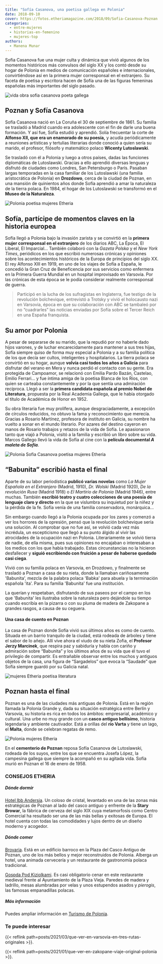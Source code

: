 ```yaml
---
title: "Sofía Casanova, una poetisa gallega en Polonia"
date: 2018-09-10
cover: https://fotos.etheriamagazine.com/2018/09/Sofia-Casanova-Poznan.jpg
categories: 
  - entre-mujeres
  - historias-en-femenino
  - mujeres-top
authors: 
  - Manena Munar
---
```


Sofia Casanova fue una mujer culta y dinámica que vivió algunos de los momentos históricos más convulsos del siglo XX y los contó desde su hogar de Polonia en medios de comunicación españoles e internacionales, convirtiéndose así en la primera mujer corresponsal en el extranjero. Su faceta de poetisa y escritora hacen de Sofía una de las figuras femeninas españolas más importantes del siglo pasado.

![vida obra sofia casanova poeta gallega](https://fotos.etheriamagazine.com/2018/09/Sofia-Casanova-Etheria-magazine2.jpg)

## Poznan y Sofía Casanova

Sofía Casanova nació en La Coruña el 30 de septiembre de 1861. Su familia se trasladó a 
Madrid cuando era adolescente con el fin de darle una buena formación. Y así fue, Sofía 
estudió y aprendió. Solía frecuentar la corte de **Alfonso XII, que era un enamorado de 
su poesía,** y acudía periódicamente a reuniones artísticas y tertulias literarias donde 
conoció a quien sería su marido, el profesor, filósofo y matemático polaco **Wicenty 
Lutoslawski**. 

Se trasladó con él a Polonia y luego a otros países, dadas las funciones diplomáticas de 
Lutoslawski. Gracias a ello aprendió diversas lenguas y disfrutó de ciudades como 
Londres, San Petersburgo o París. Pasaban largas temporadas en la casa familiar de los 
Lutoslawski (una familia aristocrática de Polonia) en **Drozdowo**, cerca de la ciudad 
de Poznan, en una mansión de quinientos años donde Sofía aprendió a amar la naturaleza 
de la tierra polaca. En 1984, el hogar de los Lutoslawski se transformó en el **Museo de 
la Naturaleza**. 

![Polonia poetisa mujeres Etheria](https://fotos.etheriamagazine.com/2018/09/Sofia-Casanova-Poznan.jpg "Panorámica de Poznan.")

## Sofía, partícipe de momentos claves en la historia europea

Sofía llegó a Polonia bajo la invasión zarista y se convirtió en la **primera mujer 
corresponsal en el extranjero** de los diarios ABC, La Época, El Liberal, El 
Imparcial... También colaboró con la _Gazeta Polska_ y el _New York Times_, periódicos 
en los que escribió numerosas crónicas y opiniones sobre los acontecimientos históricos 
de la Europa de principios del siglo XX. El rey Alfonso XIII en 1919, en uno de los 
viajes de Sofía a España, le concedió la Gran Cruz de Beneficencia por sus servicios 
como enfermera en la Primera Guerra Mundial en un hospital improvisado en Varsovia. Por 
las crónicas de esta época se le podía considerar realmente corresponsal de guerra. 

> Participó en la lucha de los sufragistas en Inglaterra, fue testigo de la revolución 
> bolchevique, entrevistó a Trotsky y vivió el holocausto nazi en Varsovia, época en que 
> su colaboración con ABC se tambaleó por no “cuadrarles” las noticias enviadas por Sofía 
> sobre el Tercer Reich en una España franquista. 

## Su amor por Polonia

A pesar de separarse de su marido, que la repudió por no haberle dado hijos varones, y 
de luchar encarecidamente para mantener a sus tres hijas, Sofía siempre quiso de forma 
muy especial a Polonia y a su familia política de los que decía ser cultos, inteligentes 
y hospitalarios. La tierra polaca se convirtió en su hogar, aunque **volvía casi todos 
los años a Galicia** para disfrutar del verano en Mera y nunca perdió el contacto con su 
gente. Era protegida de Campoamor, se relacionó con Emilia Pardo Bazán, Castelao, Emilio 
Ferrari… y fue íntima amiga de la poetisa Blanca de los Ríos, con quien se carteaba 
constantemente y por la que sentía una admiración recíproca. Llegó a ser la **primera 
candidata española al premio Nobel de Literatura**, propuesta por la Real Academia 
Gallega, que le había otorgado el título de Académica de Honor en 1952. 

Su obra literaria fue muy prolífera, aunque desgraciadamente, a excepción de círculos 
reducidos, no obtuvo la fama y reconocimiento que merecía. Gracias a Rosario Martínez, 
profesora de instituto en Galicia, su nombre ha vuelto a sonar en el mundo literario. 
Por azares del destino cayeron en manos de Rosario trabajos y retazos de la vida de 
Sofía. Le apasionaron tanto que viajó a Polonia, visitó a la familia y escribió un libro 
sobre su vida. Marcos Gallego llevó la vida de Sofía al cine con la **película 
documental _A maleta de Sofía_**. 

![Polonia Sofia Casanova poetisa mujeres Etheria](https://fotos.etheriamagazine.com/2018/09/casas-Poznan.jpg "Casas barrocas del casco antiguo de Poznan.")

## “Babunita” escribió hasta el final

Aparte de su labor periodística **publicó varias novelas** como _La Mujer Española en el 
Extranjero_ (Madrid, 1910), _Dr. Wolski_ (Madrid 1920), _De la revolución Rusa_ (Madrid 
1918) o _El Martirio de Polonia_ (Madrid 1946), entre muchas. También **escribió teatro 
y cuatro colecciones de una poesía de lenguaje claro y directo** en la que se vislumbra 
su inquietud por la niñez y la pérdida de la fe. Sofía venía de una familia 
conservadora, monárquica... 

Sin embargo cuando llegó a la Polonia ocupada por los zares y comenzó a ver los horrores 
de la opresión, pensó que la revolución bolchevique sería una solución. Al comprobar que 
no fue así, se volvió cada vez más incrédula, un escepticismo que llegó a su punto 
álgido al vivir las atrocidades de la ocupación nazi en Polonia. Literariamente se 
volvió tierra de nadie, de ella misma, pues sus opiniones no encajaban o interesaban a 
los medios con los que había trabajado. Estas circunstancias no la hicieron desfallecer 
y **siguió escribiendo con fruición a pesar de haberse quedado casi ciega**. 

Vivió con su familia polaca en Varsovia, en Drozdowo, y finalmente se trasladó a Poznan 
a casa de su nieta, donde la llamaban cariñosamente 'Babunita', mezcla de la palabra 
polaca 'Babka' para abuela y la terminación española 'ita'. Para su familia 'Babunita' 
fue una institución. 

La querían y respetaban, disfrutando de sus paseos por el campo en los que 'Babunita' 
les ilustraba sobre la naturaleza pero dejándole su tiempo cuando escribía en la pizarra 
o con su pluma de madera de Zakopane a grandes rasgos, a causa de su ceguera. 

#### Una casa de cuento en Poznan

La casa de Poznan donde Sofía vivió sus últimos años es como de cuento. Situada en un 
barrio tranquilo de la ciudad, está rodeada de árboles y tiene el sabor de lo añejo. 
Allí vive ahora el viudo de su nieta Zofia, el **Profesor Jerzy Marcinek**, que respira 
paz y sabiduría y habla con cariño y admiración sobre “Babunita” y los últimos años de 
su vida que él tuvo el privilegio de compartir. Es entrañable observar entre los muchos 
y antiguos objetos de la casa, una figura de “Sargadelos” que evoca la “Saudade” que 
Sofía siempre guardó por su Galicia natal. 

![mujeres Etheria poetisa literatura](https://fotos.etheriamagazine.com/2018/09/casa-Sofia-Casanova-Poznan.jpg "Casa de Sofía Casanova en Poznan.")

## Poznan hasta el final

Poznan es una de las ciudades más antiguas de Polonia. Está en la región llamada la 
Polonia Grande y, dada su situación estratégica entre Berlín y Varsovia, su historia es 
rica en todos los ámbitos: empresarial, académico y cultural. Una urbe no muy grande con 
un **casco antiguo bellísimo**, historia legendaria y ambiente cautivador. Está a 
orillas del **río Varta** y tiene un lago, el **Malta**, donde se celebran regatas de 
remo. 

![Polonia mujeres Etheria](https://fotos.etheriamagazine.com/2018/09/Poznan-vista-Ayuntamiento.jpg "Vista de Poznan desde la torre del Ayuntamiento.")

En el **cementerio de Poznan** reposa Sofía Casanova de Lutoslawski, rodeada de los 
suyos, entre los que se encuentra Josefa López, la campesina gallega que siempre la 
acompañó en su agitada vida. Sofía murió en Poznan el 16 de enero de 1958. 

### CONSEJOS ETHERIA

##### Dónde dormir

[Hotel Ibb Andersia](http://www.andersiahotel.pl). Un coloso de cristal, levantado en 
una de las zonas más estratégicas de Poznan al lado del casco antiguo y enfrente de la 
**Stary Browar**, la fábrica de cerveza del siglo XIX cuya metamorfosis como Centro 
Comercial ha resultado ser una de las más bellas y exitosas de Europa. El hotel cuenta 
con todas las comodidades y lujos dentro de un diseño moderno y acogedor. 

##### Dónde comer

[Brovaria](http://www.brovaria.pl). Está en un edificio barroco en la Plaza del Casco 
Antiguo de Poznan, uno de los más bellos y mejor reconstruidos de Polonia. Alberga un 
hotel, una animada cervecería y un restaurante de gastronomía polaca tradicional. 

[Gospda Pod Kiziolkami](http://www.pod-koziolkiem.pl/). Es casi obligatorio cenar en 
este restaurante medieval frente al Ayuntamiento de la Plaza Vieja. Paredes de madera y 
ladrillo, mesas alumbradas por velas y unos estupendos asados y _pierogis_, las famosas 
empanadillas polacas. 

##### Más información

Puedes ampliar información en [Turismo de Polonia](https://www.polonia.travel/es). 

### Te puede interesar

{{< reflink path=posts/2021/03/que-ver-en-varsovia-en-tres-rutas-originales >}}. 

{{< reflink path=posts/2021/01/que-ver-en-zakopane-viaje-original-polonia >}}.
